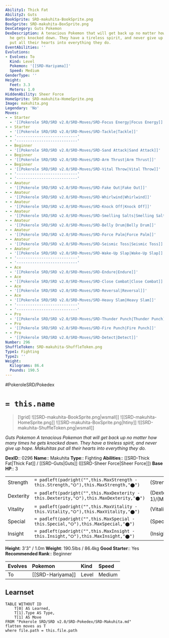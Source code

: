 ```yaml
---
Ability1: Thick Fat
Ability2: Guts
BookSprite: SRD-makuhita-BookSprite.png
BoxSprite: SRD-makuhita-BoxSprite.png
DexCategory: Guts Pokemon
DexDescription: A tenacious Pokemon that will get back up no matter how many times
  he gets knocked down. They have a tireless spirit, and never give up hope. Makuhitas
  put all their hearts into everything they do.
EventAbilities: ''
Evolutions:
- Evolves: To
  Kind: Level
  Pokemon: '[[SRD-Hariyama]]'
  Speed: Medium
GenderType: ''
Height:
  Feet: 3.3
  Meters: 1.0
HiddenAbility: Sheer Force
HomeSprite: SRD-makuhita-HomeSprite.png
Image: makuhita.png
Legendary: 'No'
Moves:
- - Starter
  - '[[Pokerole SRD/SRD v2.0/SRD-Moves/SRD-Focus Energy|Focus Energy]]'
- - Starter
  - '[[Pokerole SRD/SRD v2.0/SRD-Moves/SRD-Tackle|Tackle]]'
- - '---------------------------'
  - '---------------------------'
- - Beginner
  - '[[Pokerole SRD/SRD v2.0/SRD-Moves/SRD-Sand Attack|Sand Attack]]'
- - Beginner
  - '[[Pokerole SRD/SRD v2.0/SRD-Moves/SRD-Arm Thrust|Arm Thrust]]'
- - Beginner
  - '[[Pokerole SRD/SRD v2.0/SRD-Moves/SRD-Vital Throw|Vital Throw]]'
- - '---------------------------'
  - '---------------------------'
- - Amateur
  - '[[Pokerole SRD/SRD v2.0/SRD-Moves/SRD-Fake Out|Fake Out]]'
- - Amateur
  - '[[Pokerole SRD/SRD v2.0/SRD-Moves/SRD-Whirlwind|Whirlwind]]'
- - Amateur
  - '[[Pokerole SRD/SRD v2.0/SRD-Moves/SRD-Knock Off|Knock Off]]'
- - Amateur
  - '[[Pokerole SRD/SRD v2.0/SRD-Moves/SRD-Smelling Salts|Smelling Salts]]'
- - Amateur
  - '[[Pokerole SRD/SRD v2.0/SRD-Moves/SRD-Belly Drum|Belly Drum]]'
- - Amateur
  - '[[Pokerole SRD/SRD v2.0/SRD-Moves/SRD-Force Palm|Force Palm]]'
- - Amateur
  - '[[Pokerole SRD/SRD v2.0/SRD-Moves/SRD-Seismic Toss|Seismic Toss]]'
- - Amateur
  - '[[Pokerole SRD/SRD v2.0/SRD-Moves/SRD-Wake-Up Slap|Wake-Up Slap]]'
- - '---------------------------'
  - '---------------------------'
- - Ace
  - '[[Pokerole SRD/SRD v2.0/SRD-Moves/SRD-Endure|Endure]]'
- - Ace
  - '[[Pokerole SRD/SRD v2.0/SRD-Moves/SRD-Close Combat|Close Combat]]'
- - Ace
  - '[[Pokerole SRD/SRD v2.0/SRD-Moves/SRD-Reversal|Reversal]]'
- - Ace
  - '[[Pokerole SRD/SRD v2.0/SRD-Moves/SRD-Heavy Slam|Heavy Slam]]'
- - '---------------------------'
  - '---------------------------'
- - Pro
  - '[[Pokerole SRD/SRD v2.0/SRD-Moves/SRD-Thunder Punch|Thunder Punch]]'
- - Pro
  - '[[Pokerole SRD/SRD v2.0/SRD-Moves/SRD-Fire Punch|Fire Punch]]'
- - Pro
  - '[[Pokerole SRD/SRD v2.0/SRD-Moves/SRD-Detect|Detect]]'
Number: 296
ShuffleToken: SRD-makuhita-ShuffleToken.png
Type1: Fighting
Type2: ''
Weight:
  Kilograms: 86.4
  Pounds: 190.5
---
```


#PokeroleSRD/Pokedex

# `= this.name`

> [!grid]
> ![[SRD-makuhita-BookSprite.png|wsmall]]
> ![[SRD-makuhita-HomeSprite.png]]
> ![[SRD-makuhita-BoxSprite.png|htiny]]
> ![[SRD-makuhita-ShuffleToken.png|wsmall]]


*Guts Pokemon*
*A tenacious Pokemon that will get back up no matter how many times he gets knocked down. They have a tireless spirit, and never give up hope. Makuhitas put all their hearts into everything they do.*

**DexID**:: 0296
**Name**:: Makuhita
**Type**:: Fighting
**Abilities**:: [[SRD-Thick Fat|Thick Fat]] / [[SRD-Guts|Guts]] ([[SRD-Sheer Force|Sheer Force]])
**Base HP**:: 3

|           |                                                                                        |                                          |
| --------- | -------------------------------------------------------------------------------------- | ---------------------------------------- |
| Strength  | `= padleft(padright("",this.MaxStrength - this.Strength,"⭘"),this.MaxStrength,"⬤")`    | (Strength::2)/(MaxStrength::4)   |
| Dexterity | `= padleft(padright("",this.MaxDexterity - this.Dexterity,"⭘"),this.MaxDexterity,"⬤")` | (Dexterity:: 1)/(MaxDexterity::3) |
| Vitality  | `= padleft(padright("",this.MaxVitality - this.Vitality,"⭘"),this.MaxVitality,"⬤")`    | (Vitality::1)/(MaxVitality::3)   |
| Special   | `= padleft(padright("",this.MaxSpecial - this.Special,"⭘"),this.MaxSpecial,"⬤")`       | (Special::1)/(MaxSpecial::3)     |
| Insight   | `= padleft(padright("",this.MaxInsight - this.Insight,"⭘"),this.MaxInsight,"⬤")`       | (Insight::1)/(MaxInsight::3)     |

**Height**: 3'3" / 1.0m
**Weight**: 190.5lbs / 86.4kg
**Good Starter**:: Yes
**Recommended Rank**:: Beginner

| Evolves   | Pokemon          | Kind   | Speed   |
|:----------|:-----------------|:-------|:--------|
| To        | [[SRD-Hariyama]] | Level  | Medium  |

## Learnset

```dataview
TABLE WITHOUT ID
    T[0] AS Learned,
    T[1].Type AS Type,
    T[1] AS Move
FROM "Pokerole SRD/SRD v2.0/SRD-Pokedex/SRD-Makuhita.md"
flatten moves as T
where file.path = this.file.path
```
